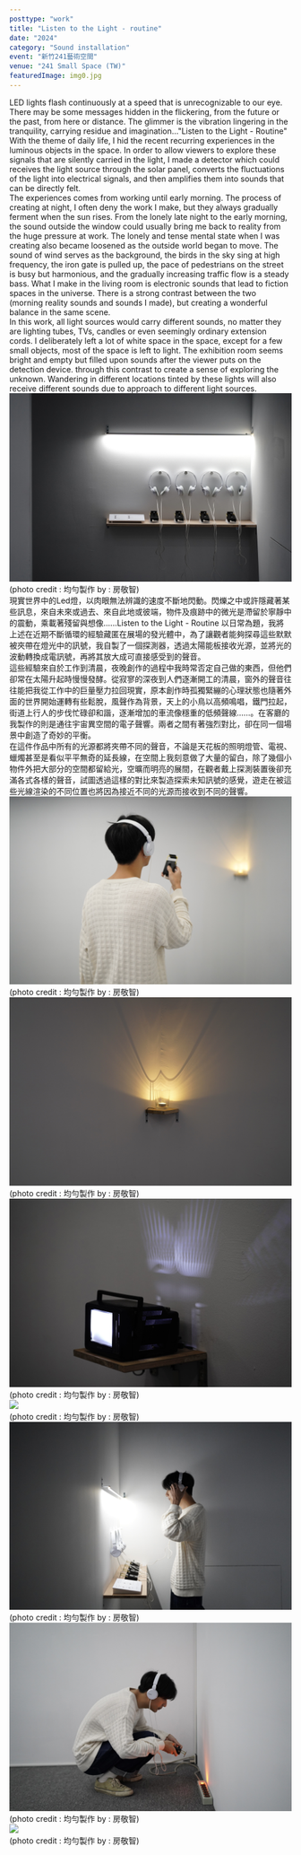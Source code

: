 ```yaml
---
posttype: "work"
title: "Listen to the Light - routine"
date: "2024"
category: "Sound installation"
event: "新竹241藝術空間"
venue: "241 Small Space (TW)"
featuredImage: img0.jpg
---
```

  <div class="box">
      <div class="dscrptn">
      LED lights flash continuously at a speed that is unrecognizable to our eye. There may be some messages hidden in the flickering, from the future or the past, from here or distance. The glimmer is the vibration lingering in the tranquility, carrying residue and imagination..."Listen to the Light - Routine" With the theme of daily life, I hid the recent recurring experiences in the luminous objects in the space. In order to allow viewers to explore these signals that are silently carried in the light, I made a detector which could receives the light source through the solar panel, converts the fluctuations of the light into electrical signals, and then amplifies them into sounds that can be directly felt.<br>
      The experiences comes from working until early morning. The process of creating at night, I often deny the work I make, but they always gradually ferment when the sun rises. From the lonely late night to the early morning, the sound outside the window could usually bring me back to reality from the huge pressure at work. The lonely and tense mental state when I was creating also became loosened as the outside world began to move. The sound of wind serves as the background, the birds in the sky sing at high frequency, the iron gate is pulled up, the pace of pedestrians on the street is busy but harmonious, and the gradually increasing traffic flow is a steady bass. What I make in the living room is electronic sounds that lead to fiction spaces in the universe. There is a strong contrast between the two (morning reality sounds and sounds I made), but creating a wonderful balance in the same scene.<br>
      In this work, all light sources would carry different sounds, no matter they are lighting tubes, TVs, candles or even seemingly ordinary extension cords. I deliberately left a lot of white space in the space, except for a few small objects, most of the space is left to light. The exhibition room seems bright and empty but filled upon sounds after the viewer puts on the detection device. through this contrast to create a sense of exploring the unknown. Wandering in different locations tinted by these lights will also receive different sounds due to approach to different light sources.<br>
      </div>
  </div>


  <div class="box">
      <img class="subimg" src="./img1.jpg">
      <div class="photocredit">(photo credit : 均勻製作 by : 房敬智)</div>
  </div>


  <div class="box">
      <div class="dscrptn">
        現實世界中的Led燈，以肉眼無法辨識的速度不斷地閃動。閃爍之中或許隱藏著某些訊息，來自未來或過去、來自此地或彼端，物件及痕跡中的微光是滯留於寧靜中的震動，乘載著殘留與想像......Listen to the Light - Routine 以日常為題，我將上述在近期不斷循環的經驗藏匿在展場的發光體中，為了讓觀者能夠探尋這些默默被夾帶在燈光中的訊號，我自製了一個探測器，透過太陽能板接收光源，並將光的波動轉換成電訊號，再將其放大成可直接感受到的聲音。<br>
        這些經驗來自於工作到清晨，夜晚創作的過程中我時常否定自己做的東西，但他們卻常在太陽升起時慢慢發酵。從寂寥的深夜到人們逐漸開工的清晨，窗外的聲音往往能把我從工作中的巨量壓力拉回現實，原本創作時孤獨緊繃的心理狀態也隨著外面的世界開始運轉有些鬆脫，風聲作為背景，天上的小鳥以高頻鳴唱，鐵門拉起，街道上行人的步伐忙碌卻和諧，逐漸增加的車流像穩重的低頻聲線......。在客廳的我製作的則是通往宇宙異空間的電子聲響。兩者之間有著強烈對比，卻在同一個場景中創造了奇妙的平衡。<br>
        在這件作品中所有的光源都將夾帶不同的聲音，不論是天花板的照明燈管、電視、蠟燭甚至是看似平平無奇的延長線，在空間上我刻意做了大量的留白，除了幾個小物件外把大部分的空間都留給光，空曠而明亮的展間，在觀者戴上探測裝置後卻充滿各式各樣的聲音，試圖透過這樣的對比來製造探索未知訊號的感覺，遊走在被這些光線渲染的不同位置也將因為接近不同的光源而接收到不同的聲響。<br>
      </div>
  </div>


  <div class="box">
      <img class="subimg" src="./img2.jpg">
      <div class="photocredit">(photo credit : 均勻製作 by : 房敬智)</div>
  </div>

  <div class="box">
      <img class="subimg" src="./img3.jpg">
      <div class="photocredit">(photo credit : 均勻製作 by : 房敬智)</div>
  </div>

  <div class="box">
      <img class="subimg" src="./img4.jpg">
      <div class="photocredit">(photo credit : 均勻製作 by : 房敬智)</div>
  </div>

  <div class="box">
      <img class="subimg" src="./img5.jpg">
      <div class="photocredit">(photo credit : 均勻製作 by : 房敬智)</div>
  </div>

  <div class="box">
      <img class="subimg" src="./img6.jpg">
      <div class="photocredit">(photo credit : 均勻製作 by : 房敬智)</div>
  </div>

  <div class="box">
      <img class="subimg" src="./img7.jpg">
      <div class="photocredit">(photo credit : 均勻製作 by : 房敬智)</div>
  </div>

  <div class="box">
      <img class="subimg" src="./img8.jpg">
      <div class="photocredit">(photo credit : 均勻製作 by : 房敬智)</div>
  </div>

  <div class="box"></div>

  <!-- <iframe title="vimeo-player" src="https://player.vimeo.com/video/729937826?h=0de5e9faeb" frameborder="0" allowfullscreen></iframe> -->

